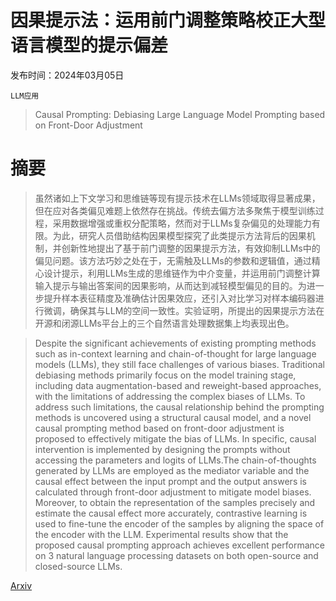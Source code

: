 # 因果提示法：运用前门调整策略校正大型语言模型的提示偏差

发布时间：2024年03月05日

`LLM应用`

> Causal Prompting: Debiasing Large Language Model Prompting based on Front-Door Adjustment

# 摘要

> 虽然诸如上下文学习和思维链等现有提示技术在LLMs领域取得显著成果，但在应对各类偏见难题上依然存在挑战。传统去偏方法多聚焦于模型训练过程，采用数据增强或重权分配策略，然而对于LLMs复杂偏见的处理能力有限。为此，研究人员借助结构因果模型探究了此类提示方法背后的因果机制，并创新性地提出了基于前门调整的因果提示方法，有效抑制LLMs中的偏见问题。该方法巧妙之处在于，无需触及LLMs的参数和逻辑值，通过精心设计提示，利用LLMs生成的思维链作为中介变量，并运用前门调整计算输入提示与输出答案间的因果影响，从而达到减轻模型偏见的目的。为进一步提升样本表征精度及准确估计因果效应，还引入对比学习对样本编码器进行微调，确保其与LLM的空间一致性。实验证明，所提出的因果提示方法在开源和闭源LLMs平台上的三个自然语言处理数据集上均表现出色。

> Despite the significant achievements of existing prompting methods such as in-context learning and chain-of-thought for large language models (LLMs), they still face challenges of various biases. Traditional debiasing methods primarily focus on the model training stage, including data augmentation-based and reweight-based approaches, with the limitations of addressing the complex biases of LLMs. To address such limitations, the causal relationship behind the prompting methods is uncovered using a structural causal model, and a novel causal prompting method based on front-door adjustment is proposed to effectively mitigate the bias of LLMs. In specific, causal intervention is implemented by designing the prompts without accessing the parameters and logits of LLMs.The chain-of-thoughts generated by LLMs are employed as the mediator variable and the causal effect between the input prompt and the output answers is calculated through front-door adjustment to mitigate model biases. Moreover, to obtain the representation of the samples precisely and estimate the causal effect more accurately, contrastive learning is used to fine-tune the encoder of the samples by aligning the space of the encoder with the LLM. Experimental results show that the proposed causal prompting approach achieves excellent performance on 3 natural language processing datasets on both open-source and closed-source LLMs.

[Arxiv](https://arxiv.org/abs/2403.02738)